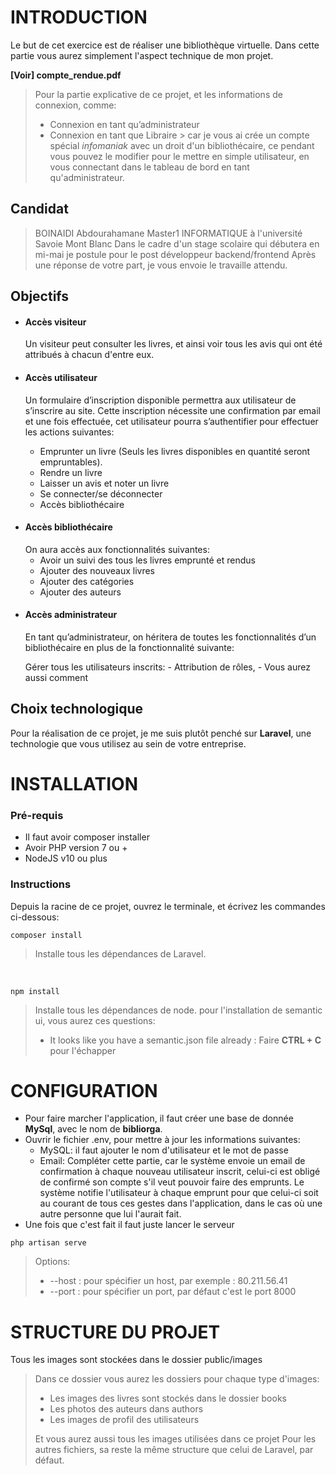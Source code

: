 # INTRODUCTION #

Le but de cet exercice est de réaliser une bibliothèque virtuelle.
Dans cette partie vous aurez simplement l'aspect technique de mon projet.

**[Voir] compte_rendue.pdf** 
>Pour la partie explicative de ce projet, et les informations de connexion, comme:
> * Connexion en tant qu’administrateur
> * Connexion en tant que Libraire > car je vous ai crée un compte spécial *infomaniak* avec un 				droit d'un bibliothécaire, ce pendant vous pouvez le modifier pour le mettre en simple utilisateur, 		en vous connectant dans le tableau de bord en tant qu'administrateur.

## Candidat ##

>BOINAIDI Abdourahamane
>Master1 INFORMATIQUE à l'université Savoie Mont Blanc
>Dans le cadre d'un stage scolaire qui débutera en mi-mai je postule pour le post développeur backend/frontend
>Après une réponse de votre part, je vous envoie le travaille attendu.

## Objectifs ##

-  #### Accès visiteur ####
    Un visiteur peut consulter les livres, et ainsi voir tous les avis qui ont été attribués à chacun d'entre eux.

-   <h4> Accès utilisateur </h4>
    
	 Un formulaire d’inscription disponible permettra aux utilisateur de s’inscrire au site. Cette inscription nécessite une confirmation par email et une fois effectuée, cet utilisateur pourra s’authentifier pour effectuer les actions suivantes:

	-   Emprunter un livre
	(Seuls les livres disponibles en quantité seront empruntables).
	-   Rendre un livre
	-   Laisser un avis et noter un livre
	-   Se connecter/se déconnecter
	-   Accès bibliothécaire
  
- <h4>Accès  bibliothécaire</h4>
	On aura accès aux fonctionnalités suivantes:
	
	-	 Avoir un suivi des tous les livres emprunté et rendus
	-   Ajouter des nouveaux livres
	-   Ajouter des catégories
	-   Ajouter des auteurs
-   <h4>Accès administrateur</h4>
	En tant qu’administrateur, on héritera de toutes les fonctionnalités d’un bibliothécaire en plus de la fonctionnalité suivante:

	 Gérer tous les utilisateurs inscrits: 
		- Attribution de rôles, 
		- Vous aurez aussi comment 

## Choix technologique ##
Pour la réalisation de ce projet, je me suis plutôt penché sur **Laravel**, une technologie que vous utilisez au sein de votre entreprise.

# INSTALLATION #

### Pré-requis ###
* Il faut avoir composer installer
* Avoir PHP version 7 ou +
* NodeJS v10 ou plus

### Instructions ###
Depuis la racine de ce projet, ouvrez le terminale, et écrivez les commandes ci-dessous:
```
composer install
```
>Installe tous les dépendances de Laravel.

<br/>

```
npm install
```
>Installe tous les dépendances de node.
>pour l'installation de semantic ui, vous aurez ces questions:
> * It looks like you have a semantic.json file already :  Faire **CTRL + C** pour l'échapper 

# CONFIGURATION #

* Pour faire marcher l'application, il faut créer une base de donnée **MySql**, avec le nom de **bibliorga**.
* Ouvrir le fichier .env, pour mettre à jour les informations suivantes:
	* MySQL: il faut ajouter le nom d'utilisateur et le mot de passe
	* Email: Compléter cette partie, car le système envoie un email de confirmation à chaque nouveau utilisateur inscrit, celui-ci est obligé de confirmé son compte s'il veut pouvoir faire des emprunts. Le système notifie l'utilisateur à chaque emprunt pour que celui-ci soit au courant de tous ces gestes dans l'application, dans le cas où une autre personne que lui l'aurait fait.
* Une fois que c'est fait il faut juste lancer le serveur

```
php artisan serve
```
> Options:
>  * \-\-host : pour spécifier un host, par exemple : 80.211.56.41
>  * \-\-port : pour spécifier un port, par défaut c'est le port 8000


# STRUCTURE DU PROJET #

Tous les images sont stockées dans le dossier public/images
> Dans ce dossier vous aurez les dossiers pour chaque type d'images:
> * Les images des livres sont stockés dans le dossier books
> * Les photos des auteurs dans authors
> * Les images de profil des utilisateurs 
> 
>Et vous aurez aussi tous les images utilisées dans ce projet
Pour les autres fichiers, sa reste la même structure que celui de Laravel, par défaut.